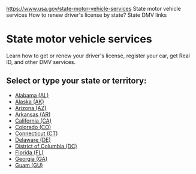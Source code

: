 

https://www.usa.gov/state-motor-vehicle-services
State motor vehicle services
How to renew driver's license by state?
State DMV links

State motor vehicle services
============================

Learn how to get or renew your driver's license, register your car, get Real ID, and other DMV services.

Select or type your state or territory:
---------------------------------------

* [Alabama (AL)](https://www.revenue.alabama.gov/division/motor-vehicle/)
* [Alaska (AK)](https://dmv.alaska.gov/home/)
* [Arizona (AZ)](https://azdot.gov/mvd)
* [Arkansas (AR)](https://www.dfa.arkansas.gov/motor-vehicle)
* [California (CA)](https://www.dmv.ca.gov/portal/)
* [Colorado (CO)](https://dmv.colorado.gov/)
* [Connecticut (CT)](https://portal.ct.gov/DMV?language=en_US)
* [Delaware (DE)](https://www.dmv.de.gov/)
* [District of Columbia (DC)](https://dmv.dc.gov/)
* [Florida (FL)](https://www.flhsmv.gov/)
* [Georgia (GA)](https://dds.georgia.gov/)
* [Guam (GU)](https://www.guamtax.com/about/mvd.html)
